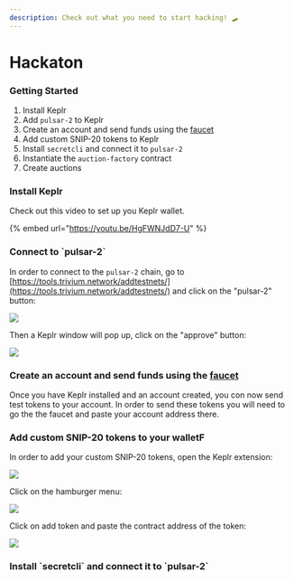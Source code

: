 ```yaml
---
description: Check out what you need to start hacking! 🛹
---
```


# Hackaton

### Getting Started

1. Install Keplr
2. Add `pulsar-2` to Keplr
3. Create an account and send funds using the [faucet](https://faucet.secrettestnet.io)
4. Add custom SNIP-20 tokens to Keplr
5. Install `secretcli` and connect it to `pulsar-2`
6. Instantiate the `auction-factory` contract
7. Create auctions

### Install Keplr

Check out this video to set up you Keplr wallet.

{% embed url="https://youtu.be/HgFWNJdD7-U" %}

### Connect to \`pulsar-2\`

In order to connect to the `pulsar-2` chain, go to [https://tools.trivium.network/addtestnets/](https://tools.trivium.network/addtestnets/) and click on the "pulsar-2" button:

![](../.gitbook/assets/connect-to-pulsar-2\_1.png)

Then a Keplr window will pop up, click on the "approve" button:

![](../.gitbook/assets/connect-to-pulsar-2\_2.png)

### Create an account and send funds using the [faucet](https://faucet.secrettestnet.io)

Once you have Keplr installed and an account created, you con now send test tokens to your account. In order to send these tokens you will need to go the the faucet and paste your account address there.

### Add custom SNIP-20 tokens to your walletF

In order to add your custom SNIP-20 tokens, open the Keplr extension:

![](../.gitbook/assets/add-tokens\_1.png)

Click on the hamburger menu:

![](../.gitbook/assets/add-tokens\_2.png)

Click on add token and paste the contract address of the token:

![](../.gitbook/assets/add-tokens\_3.png)

### Install \`secretcli\` and connect it to \`pulsar-2\`



